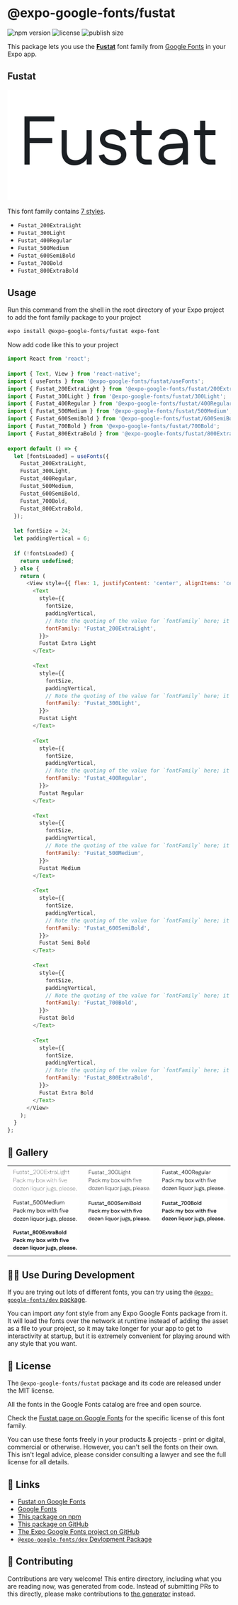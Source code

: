 # @expo-google-fonts/fustat

![npm version](https://flat.badgen.net/npm/v/@expo-google-fonts/fustat)
![license](https://flat.badgen.net/github/license/expo/google-fonts)
![publish size](https://flat.badgen.net/packagephobia/install/@expo-google-fonts/fustat)

This package lets you use the [**Fustat**](https://fonts.google.com/specimen/Fustat) font family from [Google Fonts](https://fonts.google.com/) in your Expo app.

## Fustat

![Fustat](./font-family.png)

This font family contains [7 styles](#-gallery).

- `Fustat_200ExtraLight`
- `Fustat_300Light`
- `Fustat_400Regular`
- `Fustat_500Medium`
- `Fustat_600SemiBold`
- `Fustat_700Bold`
- `Fustat_800ExtraBold`

## Usage

Run this command from the shell in the root directory of your Expo project to add the font family package to your project
```sh
expo install @expo-google-fonts/fustat expo-font
```

Now add code like this to your project
```js
import React from 'react';

import { Text, View } from 'react-native';
import { useFonts } from '@expo-google-fonts/fustat/useFonts';
import { Fustat_200ExtraLight } from '@expo-google-fonts/fustat/200ExtraLight';
import { Fustat_300Light } from '@expo-google-fonts/fustat/300Light';
import { Fustat_400Regular } from '@expo-google-fonts/fustat/400Regular';
import { Fustat_500Medium } from '@expo-google-fonts/fustat/500Medium';
import { Fustat_600SemiBold } from '@expo-google-fonts/fustat/600SemiBold';
import { Fustat_700Bold } from '@expo-google-fonts/fustat/700Bold';
import { Fustat_800ExtraBold } from '@expo-google-fonts/fustat/800ExtraBold';

export default () => {
  let [fontsLoaded] = useFonts({
    Fustat_200ExtraLight,
    Fustat_300Light,
    Fustat_400Regular,
    Fustat_500Medium,
    Fustat_600SemiBold,
    Fustat_700Bold,
    Fustat_800ExtraBold,
  });

  let fontSize = 24;
  let paddingVertical = 6;

  if (!fontsLoaded) {
    return undefined;
  } else {
    return (
      <View style={{ flex: 1, justifyContent: 'center', alignItems: 'center' }}>
        <Text
          style={{
            fontSize,
            paddingVertical,
            // Note the quoting of the value for `fontFamily` here; it expects a string!
            fontFamily: 'Fustat_200ExtraLight',
          }}>
          Fustat Extra Light
        </Text>

        <Text
          style={{
            fontSize,
            paddingVertical,
            // Note the quoting of the value for `fontFamily` here; it expects a string!
            fontFamily: 'Fustat_300Light',
          }}>
          Fustat Light
        </Text>

        <Text
          style={{
            fontSize,
            paddingVertical,
            // Note the quoting of the value for `fontFamily` here; it expects a string!
            fontFamily: 'Fustat_400Regular',
          }}>
          Fustat Regular
        </Text>

        <Text
          style={{
            fontSize,
            paddingVertical,
            // Note the quoting of the value for `fontFamily` here; it expects a string!
            fontFamily: 'Fustat_500Medium',
          }}>
          Fustat Medium
        </Text>

        <Text
          style={{
            fontSize,
            paddingVertical,
            // Note the quoting of the value for `fontFamily` here; it expects a string!
            fontFamily: 'Fustat_600SemiBold',
          }}>
          Fustat Semi Bold
        </Text>

        <Text
          style={{
            fontSize,
            paddingVertical,
            // Note the quoting of the value for `fontFamily` here; it expects a string!
            fontFamily: 'Fustat_700Bold',
          }}>
          Fustat Bold
        </Text>

        <Text
          style={{
            fontSize,
            paddingVertical,
            // Note the quoting of the value for `fontFamily` here; it expects a string!
            fontFamily: 'Fustat_800ExtraBold',
          }}>
          Fustat Extra Bold
        </Text>
      </View>
    );
  }
};

```

## 🔡 Gallery


||||
|-|-|-|
|![Fustat_200ExtraLight](.//200ExtraLight/Fustat_200ExtraLight.ttf.png)|![Fustat_300Light](.//300Light/Fustat_300Light.ttf.png)|![Fustat_400Regular](.//400Regular/Fustat_400Regular.ttf.png)||
|![Fustat_500Medium](.//500Medium/Fustat_500Medium.ttf.png)|![Fustat_600SemiBold](.//600SemiBold/Fustat_600SemiBold.ttf.png)|![Fustat_700Bold](.//700Bold/Fustat_700Bold.ttf.png)||
|![Fustat_800ExtraBold](.//800ExtraBold/Fustat_800ExtraBold.ttf.png)||||


## 👩‍💻 Use During Development

If you are trying out lots of different fonts, you can try using the [`@expo-google-fonts/dev` package](https://github.com/expo/google-fonts/tree/master/font-packages/dev#readme).

You can import *any* font style from any Expo Google Fonts package from it. It will load the fonts
over the network at runtime instead of adding the asset as a file to your project, so it may take longer
for your app to get to interactivity at startup, but it is extremely convenient
for playing around with any style that you want.

## 📖 License

The `@expo-google-fonts/fustat` package and its code are released under the MIT license.

All the fonts in the Google Fonts catalog are free and open source.

Check the [Fustat page on Google Fonts](https://fonts.google.com/specimen/Fustat) for the specific license of this font family.

You can use these fonts freely in your products & projects - print or digital, commercial or otherwise. However, you can't sell the fonts on their own. This isn't legal advice, please consider consulting a lawyer and see the full license for all details.

## 🔗 Links

- [Fustat on Google Fonts](https://fonts.google.com/specimen/Fustat)
- [Google Fonts](https://fonts.google.com/)
- [This package on npm](https://www.npmjs.com/package/@expo-google-fonts/fustat)
- [This package on GitHub](https://github.com/expo/google-fonts/tree/master/font-packages/fustat)
- [The Expo Google Fonts project on GitHub](https://github.com/expo/google-fonts)
- [`@expo-google-fonts/dev` Devlopment Package](https://github.com/expo/google-fonts/tree/master/font-packages/dev)

## 🤝 Contributing

Contributions are very welcome! This entire directory, including what you are reading now, was generated from code. Instead of submitting PRs to this directly, please make contributions to [the generator](https://github.com/expo/google-fonts/tree/master/packages/generator) instead.
